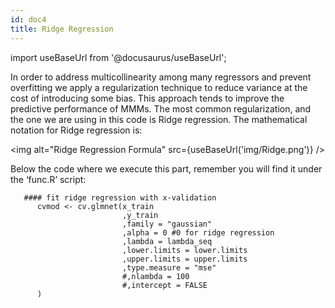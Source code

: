 ```yaml
---
id: doc4
title: Ridge Regression
---
```


import useBaseUrl from '@docusaurus/useBaseUrl';

In order to address multicollinearity among many regressors and prevent
overfitting we apply a regularization technique to reduce variance at the cost
of introducing some bias. This approach tends to improve the predictive
performance of MMMs. The most common regularization, and the one we are using in
this code is Ridge regression. The mathematical notation for Ridge regression
is:

<img alt="Ridge Regression Formula" src={useBaseUrl('img/Ridge.png')} />

Below the code where we execute this part, remember you will find it under the
‘func.R’ script:

```
   #### fit ridge regression with x-validation
      cvmod <- cv.glmnet(x_train
                         ,y_train
                         ,family = "gaussian"
                         ,alpha = 0 #0 for ridge regression
                         ,lambda = lambda_seq
                         ,lower.limits = lower.limits
                         ,upper.limits = upper.limits
                         ,type.measure = "mse"
                         #,nlambda = 100
                         #,intercept = FALSE
      )
```
